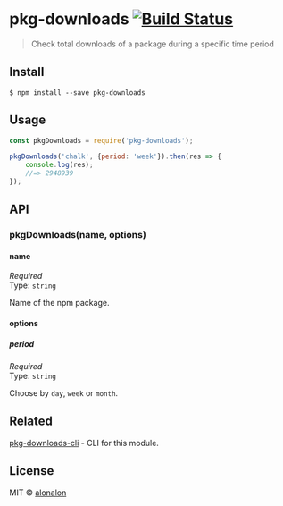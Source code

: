 # pkg-downloads [![Build Status](https://travis-ci.org/alonalon/pkg-downloads.svg?branch=master)](https://travis-ci.org/alonalon/pkg-downloads)

> Check total downloads of a package during a specific time period


## Install

```
$ npm install --save pkg-downloads
```


## Usage

```js
const pkgDownloads = require('pkg-downloads');

pkgDownloads('chalk', {period: 'week'}).then(res => {
	console.log(res);
	//=> 2948939
});
```


## API

### pkgDownloads(name, options)

#### name

*Required*  
Type: `string`

Name of the npm package.

#### options

##### period

*Required*  
Type: `string`

Choose by `day`, `week` or `month`.

## Related
[pkg-downloads-cli](https://github.com/alonalon/pkg-downloads-cli) - CLI for this module.


## License

MIT © [alonalon](http://github.com/alonalon)
